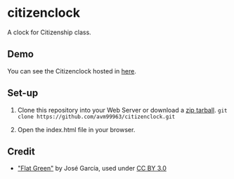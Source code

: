 # citizenclock
A clock for Citizenship class.

## Demo
You can see the Citizenclock hosted in [here](https://avm99963.github.io/citizenclock/).

## Set-up
1. Clone this repository into your Web Server or download a [zip tarball](https://github.com/avm99963/citizenclock/archive/master.zip). `git clone https://github.com/avm99963/citizenclock.git`

2. Open the index.html file in your browser.

## Credit
* ["Flat Green"](https://www.iconfinder.com/icons/306929/clock_hour_time_icon#size=512) by José García, used under [CC BY 3.0](http://creativecommons.org/licenses/by/3.0/)
